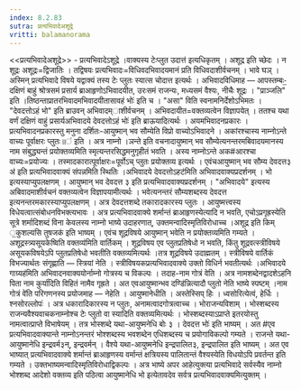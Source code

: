 ```yaml
---
index: 8.2.83
sutra: प्रत्यभिवादेअशूद्रे
vritti: balamanorama
---
```


<<प्रत्यभिवादेअशूद्रे>> - प्रत्यभिवादेऽशूद्रे ।वाक्यस्य टेःप्लुत उदात्त॑ इत्यधिकृतम् । अशूद्र इति च्छेदः । न शूद्रः अशूद्रः=द्विजातिः । तद्विषयः प्रत्यभिवादः=विधिवदभिवादयमानं प्रति विधिवदाशीर्वचनम् । भावे घञ् । अस्मिन् प्रत्यभिवादे विषये यद्वाक्यं तस्य टेः प्लुतः स्यात्स चोदात्त इत्यर्थः । अभिवादविधिमाह — आपस्तम्बः-॒दक्षिणं बाहुं श्रोत्रसमं प्रसार्य ब्राआहृणोऽभिवादयीत, उरःसमं राजन्यः, मध्यसमं वैश्यः, नीचैः शूद्रः । "प्राञ्जलि" इति ।तिष्ठन्ताप्रातरभिवादमभिवादयीतासावहं भोः॑ इति च । "असा" विति स्वनामनिर्देशोऽभिमतः । "देवदत्तोऽहं भो" इति ब्राउवन् अभिवादम्ाशीर्वचनम् । अभिवदायीत=वक्तव्यत्वेन विज्ञापयेत् । ततश्च यथा वर्णं दक्षिणं वाहुं प्रसार्यअभिवादये देवदत्तोऽहं भोः॑ इति ब्राऊयादित्यर्थः । अयमभिवादनप्रकारः । प्रत्यभिवादनप्रकारस्तु मनुना दर्शितः-आयुष्मान् भव सौम्येति विप्रो वाच्योऽभिवादने । अकांरश्चास्य नाम्नोऽन्ते वाच्यः पूर्वाक्षरः प्लुतः॥॑ इति । अत्र नाम्नो ।ञन्ते इति वचनादायुष्मान् भव सौम्येत्यनन्तरमबिवादयमानस्य नाम संबुद्ध्यन्तं प्रयोक्तव्यमिति स्मृत्यन्तरसिद्धमनुगृहीतं भवति । अस्य नाम्नोऽन्ते अक#आरश्चा वाच्यः=प्रयोज्यः । तस्मादकारात्पूर्वाक्षरः=पूर्वोऽच् प्लुतः प्रयोक्तव्य इत्यर्थः । एवंचआयुष्मान् भव सौम्य देवदत्त३ अ॑ इति प्रत्यभिवादवाक्यं संपन्नमिति स्थितिः ।अभिवादये देवदत्तोऽहट॑मिति अभिवादवाक्यप्रदर्शनम् । भो इत्यस्याप्युपलक्षणम् । आयुष्मान् भव देवदत्त ३ इति प्रत्यभिवादवाक्यप्रदर्शनम् । "अभिवादये" इत्यस्य अबिवादमाशीर्वचनं वक्तव्यत्वेन विज्ञापयामीत्यर्थः । भवेत्यनन्तरं सौम्यशब्दस्य देवदत्त इत्यनन्तरमकारस्याप्युपलक्षणम् । अत्र देवदत्तशब्दे तकारादकारस्य प्लुतः । आयुष्मत्त्वस्य विधेयत्वात्संबोधनविभक्त्यभावः । अत्र प्रत्यभिवादवाक्ये शर्मान्तं ब्राआहृणस्येत्यादि न भवति, एचोऽप्रगृह्रस्येति सूत्रे शर्मादिशब्दं विना केवलस्य नाम्नो भाष्ये उदाहरणात्, उक्तमन्वादिस्मृतिविरोधाच्च ।अशूद्र इति किम् ॒कुशल्यसि तुषजक॑ इति भाष्यम् । एवंच शूद्रविषये आयुष्मान् भवेति न प्रयोक्तव्यमिति गम्यते ।अशूद्रस्त्र्यसूयकेष्विति वक्तव्य॑मिति वार्तिकम् । शूद्रविषय एव प्लुतप्रतिषेधो न भवति, किंतु शूद्रवत्स्त्रीविषये असूयकविषयेऽपि प्लुतप्रतिषेधो भवतीति वक्तव्यमित्यर्थः ।तत्र शूद्रविषये उदाह्मतम् । स्त्रीविषये वार्तिकं विभज्यार्थतः संगृह्णाति — स्त्रियां नेति । स्त्रीविषयकप्रत्यभिवादवाक्ये उक्तो विधिर्न भवतीत्यर्थः ।अभिवादये गाग्र्यह॑मिति अभिवादनवाक्ययोर्नाम्नो गोत्रस्य च विकल्पः । तदाह-नाम गोत्रं वेति । अत्र नामशब्देनद्वादशेऽहनि पिता नाम कुर्या॑दिति विहितं नामैव गृह्रते । अत एवआयुष्मान्भव दण्डि॑न्नित्यादौ प्लुतो नेति भाष्ये स्पष्टम् ।नाम गोत्रं वे॑ति परिगणनस्य प्रयोजमाह — नेहेति । आयुष्मानेधीति । अस्तेस्सिप् हिः । ध्वसोरित्येत्वं, हेर्धिः ।श्नसोरल्लोपः॑ । अत्र धकारादिकारस्य न प्लुतः, अनामत्वादगोत्रत्वाच्च । भोराजन्यविशाम् । भोस्शब्दस्य राजन्यवैश्यवाचकनाम्नोश्च टेः प्लुतो वा स्यादिति वक्तव्यमित्यर्थः । भोस्शब्दस्याऽप्राप्ते इतरयोस्तु नामत्वात्प्राप्ते विभाषेयम् । तत्र भोस्शब्दे यथा-आयुष्मनेधि बोः ३ । देवदत्त भोः॑ इति भाष्यम् । अत #एव प्रत्यभिवादवाक्यान्ते नाम्नोऽनन्तरं भोश्शब्दस्य भवशब्देन एधिशब्दस्य च प्रयोगाविकल्पो गम्यते । राजन्ते यथा-आयुष्मानेधि इन्द्रवर्म३न्, इन्द्रवर्मन् । वैश्ये यथा-आयुष्मनेधि इन्द्रपालित३, इन्द्रपालित इति भाष्यम् । अत एव भाष्यात् प्रत्यभिवादवाक्ये शर्मान्तं ब्राआहृणस्य वर्मान्तं क्षत्रियस्य पालितान्तं वैश्यस्येति विधयोऽपि प्रवर्तन्त इति गम्यते । उक्तभाष्यमन्वादिस्मृतिविरोधाद्विकल्पः । अत्र भाष्ये अपर आहेत्युक्त्या प्रत्यभिवादे सर्वस्यैव नाम्नो भोश्शब्द आदेशो वक्तव्य इति पठित्वा आयुष्मानेधि भो इत्येतावदेव सर्वत्र प्रत्यभिवादवाक्यमित्युक्तम् । 